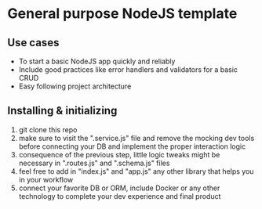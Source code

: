 # General purpose NodeJS template

## Use cases

- To start a basic NodeJS app quickly and reliably
- Include good practices like error handlers and validators for a basic CRUD
- Easy following project architecture

## Installing & initializing

1. git clone this repo
2. make sure to visit the ".service.js" file and remove the mocking dev tools
	before connecting your DB and implement the proper interaction logic
3. consequence of the previous step, little logic tweaks might be necessary in 
	".routes.js" and ".schema.js" files
4. feel free to add in "index.js" and "app.js" any other library that helps you
	in your workflow
5. connect your favorite DB or ORM, include Docker or any other technology to
	complete your dev experience and final product
